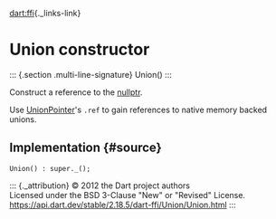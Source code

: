 [dart:ffi](../../dart-ffi/dart-ffi-library){._links-link}

Union constructor
=================

::: {.section .multi-line-signature}
Union()
:::

Construct a reference to the [nullptr](../nullptr).

Use [UnionPointer](../unionpointer)\'s `.ref` to gain references to
native memory backed unions.

Implementation {#source}
--------------

``` {.language-dart data-language="dart"}
Union() : super._();
```

::: {._attribution}
© 2012 the Dart project authors\
Licensed under the BSD 3-Clause \"New\" or \"Revised\" License.\
<https://api.dart.dev/stable/2.18.5/dart-ffi/Union/Union.html>
:::
